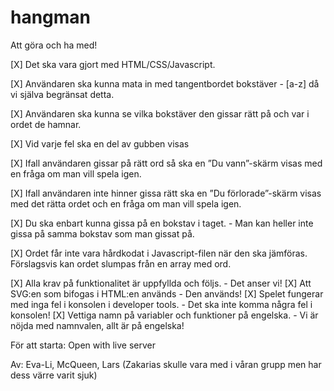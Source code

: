 # hangman

Att göra och ha med!

[X] Det ska vara gjort med HTML/CSS/Javascript.

[X] Användaren ska kunna mata in med tangentbordet bokstäver - [a-z] då vi själva begränsat detta.

[X] Användaren ska kunna se vilka bokstäver den gissar rätt på och var i ordet de hamnar.

[X] Vid varje fel ska en del av gubben visas

[X] Ifall användaren gissar på rätt ord så ska en ”Du vann”-skärm visas med en fråga om man vill spela igen.

[X] Ifall användaren inte hinner gissa rätt ska en ”Du förlorade”-skärm visas med det rätta ordet och en fråga om man vill spela igen.

[X] Du ska enbart kunna gissa på en bokstav i taget. - Man kan heller inte gissa på samma bokstav som man gissat på.

[X] Ordet får inte vara hårdkodat i Javascript-filen när den ska jämföras. Förslagsvis kan ordet slumpas från en array med ord.

[X] Alla krav på funktionalitet är uppfyllda och följs. - Det anser vi!
[X] Att SVG:en som bifogas i HTML:en används - Den används!
[X] Spelet fungerar med inga fel i konsolen i developer tools. - Det ska inte komma några fel i konsolen!
[X] Vettiga namn på variabler och funktioner på engelska. - Vi är nöjda med namnvalen, allt är på engelska!

För att starta: Open with live server

Av: Eva-Li, McQueen, Lars  (Zakarias skulle vara med i våran grupp men har dess värre varit sjuk)

